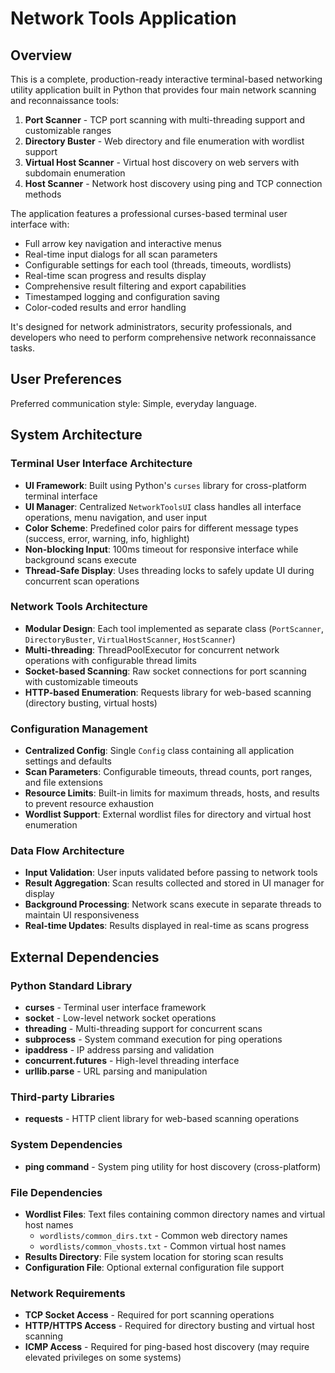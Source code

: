 # Network Tools Application

## Overview

This is a complete, production-ready interactive terminal-based networking utility application built in Python that provides four main network scanning and reconnaissance tools:

1. **Port Scanner** - TCP port scanning with multi-threading support and customizable ranges
2. **Directory Buster** - Web directory and file enumeration with wordlist support
3. **Virtual Host Scanner** - Virtual host discovery on web servers with subdomain enumeration
4. **Host Scanner** - Network host discovery using ping and TCP connection methods

The application features a professional curses-based terminal user interface with:
- Full arrow key navigation and interactive menus
- Real-time input dialogs for all scan parameters
- Configurable settings for each tool (threads, timeouts, wordlists)
- Real-time scan progress and results display
- Comprehensive result filtering and export capabilities
- Timestamped logging and configuration saving
- Color-coded results and error handling

It's designed for network administrators, security professionals, and developers who need to perform comprehensive network reconnaissance tasks.

## User Preferences

Preferred communication style: Simple, everyday language.

## System Architecture

### Terminal User Interface Architecture
- **UI Framework**: Built using Python's `curses` library for cross-platform terminal interface
- **UI Manager**: Centralized `NetworkToolsUI` class handles all interface operations, menu navigation, and user input
- **Color Scheme**: Predefined color pairs for different message types (success, error, warning, info, highlight)
- **Non-blocking Input**: 100ms timeout for responsive interface while background scans execute
- **Thread-Safe Display**: Uses threading locks to safely update UI during concurrent scan operations

### Network Tools Architecture
- **Modular Design**: Each tool implemented as separate class (`PortScanner`, `DirectoryBuster`, `VirtualHostScanner`, `HostScanner`)
- **Multi-threading**: ThreadPoolExecutor for concurrent network operations with configurable thread limits
- **Socket-based Scanning**: Raw socket connections for port scanning with customizable timeouts
- **HTTP-based Enumeration**: Requests library for web-based scanning (directory busting, virtual hosts)

### Configuration Management
- **Centralized Config**: Single `Config` class containing all application settings and defaults
- **Scan Parameters**: Configurable timeouts, thread counts, port ranges, and file extensions
- **Resource Limits**: Built-in limits for maximum threads, hosts, and results to prevent resource exhaustion
- **Wordlist Support**: External wordlist files for directory and virtual host enumeration

### Data Flow Architecture
- **Input Validation**: User inputs validated before passing to network tools
- **Result Aggregation**: Scan results collected and stored in UI manager for display
- **Background Processing**: Network scans execute in separate threads to maintain UI responsiveness
- **Real-time Updates**: Results displayed in real-time as scans progress

## External Dependencies

### Python Standard Library
- **curses** - Terminal user interface framework
- **socket** - Low-level network socket operations
- **threading** - Multi-threading support for concurrent scans
- **subprocess** - System command execution for ping operations
- **ipaddress** - IP address parsing and validation
- **concurrent.futures** - High-level threading interface
- **urllib.parse** - URL parsing and manipulation

### Third-party Libraries
- **requests** - HTTP client library for web-based scanning operations

### System Dependencies
- **ping command** - System ping utility for host discovery (cross-platform)

### File Dependencies
- **Wordlist Files**: Text files containing common directory names and virtual host names
  - `wordlists/common_dirs.txt` - Common web directory names
  - `wordlists/common_vhosts.txt` - Common virtual host names
- **Results Directory**: File system location for storing scan results
- **Configuration File**: Optional external configuration file support

### Network Requirements
- **TCP Socket Access** - Required for port scanning operations
- **HTTP/HTTPS Access** - Required for directory busting and virtual host scanning
- **ICMP Access** - Required for ping-based host discovery (may require elevated privileges on some systems)